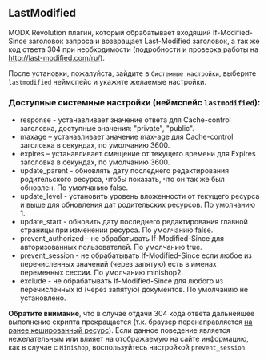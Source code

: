 ## LastModified

MODX Revolution плагин, который обрабатывает входящий If-Modified-Since заголовок запроса и возвращает Last-Modified
заголовок, а так же код ответа 304 при необходимости (подробности и проверка работы на http://last-modified.com/ru/).

После установки, пожалуйста, зайдите в `Системные настройки`, выберите `lastmodified` неймспейс и укажите желаемые настройки.

### Доступные системные настройки (неймспейс `lastmodified`):

* response - устанавливает значение ответа для Cache-control заголовка, доступные значения: "private", "public".
* maxage – устанавливает значение max-age для Cache-control заголовка в секундах, по умолчанию 3600.
* expires – устанавливает смещение от текущего времени для Expires заголовка в секундах, по умолчанию 3600.
* update_parent - обновлять дату последнего редактирования родительского ресурса, чтобы показать, что он так же был обновлен. По умолчанию false.
* update_level - установить уровень вложенности от текущего ресурса и выше для обновления дат родительских ресурсов. По умолчанию 1.
* update_start - обновить дату последнего редактирования главной страницы при изменении ресурса. По умолчанию false.
* prevent_authorized - не обрабатывать If-Modified-Since для авторизованных пользователей. По умолчанию true.
* prevent_session - не обрабатывать If-Modified-Since если любое из перечисленных значений (через запятую) есть в именах переменных сессии. По умолчанию minishop2.
* exclude - не обрабатывать If-Modified-Since для любого из перечисленных id (через запятую) документов. По умолчанию не установлено.

**Обратите внимание**, что в случае отдачи 304 кода ответа дальнейшее выполнение скрипта прекращается (т.к. браузер перенаправляется [на ранее кешированный ресурс](https://developer.mozilla.org/ru/docs/Web/HTTP/Status/304)).
Если данное поведение является нежелательным или влияет на отображаемую на сайте информацию, как в случае с `Minishop`, воспользуйтесь настройкой `prevent_session`.

